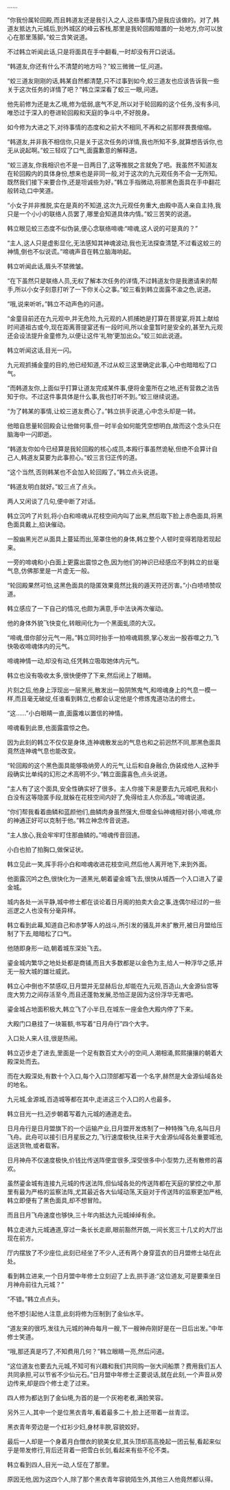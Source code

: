 
……

“你我份属轮回殿,而且韩道友还是我引入之人,这些事情乃是我应该做的。对了,韩道友抵达九元城后,到外城区的峰云客栈,那里是我轮回殿暗置的一处地方,你可以放心在那里落脚。”蛟三含笑说道。

不过韩立听闻此话,只是将面具在手中翻看,一时却没有开口说话。

“韩道友,你还有什么不清楚的地方吗？”蛟三微微一怔,问道。

“蛟三道友刚刚的话,韩某自然都清楚,只不过事到如今,蛟三道友也应该告诉我一些关于这次任务的详情了吧？”韩立深深看了蛟三一眼,问道。

他先前修为还是太乙境,修为低弱,底气不足,所以对于轮回殿的这个任务,没有多问,唯恐过于深入的卷进轮回殿和天庭的争斗中,不好脱身。

如今修为大进之下,对待事情的态度和之前大不相同,不再和之前那样畏畏缩缩。

“韩道友,并非我不相信你,只是关于这次任务的详情,我也所知不多,就算想告诉你,也无从说起啊。”蛟三轻叹了口气,面露歉意的解释道。

“蛟三道友,你我相识也不是一日两日了,这等推脱之言就免了吧。我虽然不知道友在轮回殿内的具体身份,想来也是非同一般,对于这次的九元观任务不会一无所知。既然我们接下来要合作,还是坦诚些为好。”韩立手指微动,将那黑色面具在手中翻花般转动,口中笑道。

“小女子并非推脱,实在是真的不知道,这次九元观任务重大,由殿中高人亲自主持,我只是一个小小的联络人员罢了,哪里会知道具体内情。”蛟三苦笑的说道。

韩立眼见蛟三态度不似伪装,便心念联络啼魂:“啼魂,这人说的可是真的？”

“主人,这人只是虚影显化,无法感知其神魂波动,我也无法探查清楚,不过看这蛟三的神情,倒也不似说谎。”啼魂声音在韩立脑海响起。

韩立听闻此话,眉头不禁微皱。

“在下虽然只是联络人员,无权了解本次任务的详情,不过韩道友你是我邀请来的帮手,所以小女子刻意打听了一下你关心之事。”蛟三看到韩立面露不渝之色,说道。

“哦,说来听听。”韩立不动声色的问道。

“金童目前还在九元观中,并无危险,九元观的人抓捕她是打算在菩提宴,将其上献给时间道祖古或今,现在距离菩提宴还有一段时间,所以金童暂时是安全的,甚至九元观还会设法提升金童修为,以便让这件‘礼物’更加出众。”蛟三如此说道。

韩立听闻这话,目光一闪。

九元观抓捕金童的目的,他已经知道,不过从蛟三这里确定此事,心中也暗暗松了口气。

“而韩道友你,上面似乎打算让道友完成某件事,便将金童所在之地,还有营救之法告知于你。不过这件事具体是什么事,我也打听不到。”蛟三继续说道。

“为了韩某的事情,让蛟三道友费心了。”韩立拱手说道,心中念头却是一转。

他暗自思量轮回殿会让他做何事,但一时半会如何能凭空想明白,故而这个念头只在脑海中一闪即逝。

“韩道友你如今已经算是我轮回殿的核心成员,本殿行事虽然诡秘,但绝不会算计自己人,韩道友莫要为此事担心。”蛟三言归正传的道。

“这个当然,否则韩某也不会加入轮回殿了。”韩立点头说道。

“韩道友明白就好。”蛟三点了点头。

两人又闲谈了几句,便中断了对话。

韩立沉吟了片刻,将小白和啼魂从花枝空间内叫了出来,然后取下脸上赤色面具,将黑色面具戴上,掐诀催动。

一股幽黑光芒从面具上蔓延而出,笼罩住他的身体,韩立整个人顿时变得若隐若现起来。

一旁的啼魂和小白面上更露出震惊之色,因为他们的神识已经感应不到韩立的丝毫气息,仿佛那里是一片虚无一般。

“轮回殿果然可怕,这黑色面具的隐匿效果竟然比我的遁天符还厉害。”小白啧啧赞叹道。

韩立感应了一下自己的情况,也颇为满意,手中法诀再次催动。

他的身体外貌飞快变化,转眼间化为一个黑面虬须的大汉。

“啼魂,借你部分元气一用。”韩立同时抬手一拍啼魂肩膀,掌心发出一股吞噬之力,飞快吸收啼魂体内的元气。

啼魂神情一动,却没有动,任凭韩立吸取她体内元气。

韩立也没有吸收太多,很快便停了下来,然后闭上了眼睛。

片刻之后,他身上浮现出一层黑光,散发出一股阴煞鬼气,和啼魂身上的气息一模一样,而且毫无破绽,任谁看到韩立,也都会认定他是个修炼鬼道功法的修士。

“这……”小白眼睛一直,面露难以置信的神情。

啼魂看到此景,也面露震惊之色。

因为此刻的韩立不仅仅是身体,连神魂散发出的气息也和之前迥然不同,那黑色面具竟然连神魂气息也能改变。

“轮回殿的这个黑色面具能够吸纳旁人的元气,让后和自身融合,伪装成他人,这种手段确实比单纯的幻形之术高明不少。”韩立面露喜色,点头说道。

“主人有了这个面具,安全性确实好了很多。主人你接下来是要去九元城吧,我和小白没有这等隐匿手段,就躲在花枝空间内好了,免得给主人你添乱。”啼魂说道。

“你们帮我看着曲鳞和蓝颜他们,曲鳞肉身虽然强大,但噬金仙神魂相对弱小,啼魂,你的神通正好可以克制于他。”韩立神念传音说道。

“主人放心,我会牢牢盯住那曲鳞的。”啼魂传音回道。

小白也拍了拍胸口,做保证状。

韩立见此一笑,挥手将小白和啼魂收进花枝空间,然后他人离开地下,来到外面。

他面露沉吟之色,很快化为一道黑光,朝着鎏金城飞去,很快从城西一个入口进入了鎏金城。

城内各处一派平静,城中修士都在谈论着日月阁的拍卖大会之事,连偶尔经过的一些巡逻之人也没有分毫异样。

韩立看到此幕,知道自己和赤梦等人的战斗,所引发的骚乱并未扩散开,被日月盟给压制了下去,暗暗松了口气。

他随即身形一动,朝着城东深处飞去。

鎏金城内繁华之地处处都是商铺,而且大多数都是以金色为主,给人一种浮华之感,并无一般大城的雄壮威武。

韩立心中倒也不禁感叹,日月盟并无显赫后台,却能在九元观,百造山,大金源仙宫等庞大势力之间存活至今,而且还蓬勃发展,恐怕正是因为这份浮华无害吧。

鎏金城占地面积极大,韩立飞了小半日,在城东一座金色大殿内停了下来。

大殿门口悬挂了一块匾额,书写着“日月舟行”四个大字。

入口处人来人往,很是热闹。

韩立迈步走了进去,里面是一个足有数百丈大小的空间,人潮相涌,熙熙攘攘的朝着大殿深处而去。

而在大殿深处,有数十个入口,每个入口顶部都写着一个名字,赫然是大金源仙域各处的地名。

九元城,金源城,百造城等都在其中,走进这三个入口的人也最多。

韩立目光一扫,迈步朝着写着九元城的通道走去。

日月舟行是日月盟旗下的一个运输产业,日月盟开发炼制了一种特殊飞舟,名叫日月飞舟。此舟可以接引日月星辰之力,飞行速度极快,往来于大金源仙域各处重要城池,运送货物,或者载客。

日月神舟不仅速度极快,价钱比传送阵便宜很多,深受很多中小型势力,还有散修的喜欢。

虽然鎏金城有连接九元城的传送法阵,但仙域各处的传送阵都在天庭的掌控之中,那里有最为严格的监察法阵,尤其最近各大仙域动荡,天庭对于传送阵的监察更加严格,韩立即便有了黑色面具,却不想冒险。

而且日月飞舟速度也够快,三十年内抵达九元城绰绰有余。

韩立走进九元城通道,穿过一条长长走廊,眼前豁然开朗,一间长宽三十几丈的大厅出现在前方。

厅内摆放了不少座位,此刻已经坐了不少人,还有两个身穿蓝衣的日月盟修士站在此处。

看到韩立进来,一个日月盟中年修士立刻迎了上去,拱手道:“这位道友,可是要乘坐日月神舟前往九元城？”

“不错。”韩立点点头。

他不想引起他人注意,此刻将修为压制到了金仙水平。

“道友来的很巧,发往九元城的神舟每月一艘,下一艘神舟刚好是在一日后出发。”中年修士笑道。

“哦,那还真是巧了,不知费用几何？”韩立眼睛一亮,然后问道。

“这位道友也要去九元城,不知可有兴趣和我们共同购一张大间船票？费用我们五人共同承担,可以节省不少仙元石。”日月盟中年修士正要说话,就在此刻,一个声音从旁边传来,却是四个修士走了过来。

四人修为都达到了金仙境,为首的是一个灰袍老者,满脸笑容。

另外三人,其中一个是位黑衣青年,看着最多二十,脸上还带着一丝青涩。

黑衣青年旁边是一个红衫少妇,身材丰腴,容貌姣好。

最后一人却是一个身着月白僧衣的貌美女尼,其头顶却高高挽起一团云髻,看起来似乎是带发修行,背后还背着一把雪白长剑,看起来有些不伦不类。

韩立看到四人,目光一动,人怔在了那里。

原因无他,因为这四个人,除了那个黑衣青年容貌陌生外,其他三人他竟然都认得。